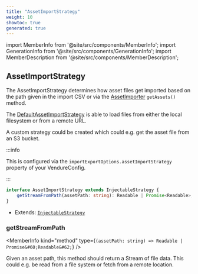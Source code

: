 ```yaml
---
title: "AssetImportStrategy"
weight: 10
showtoc: true
generated: true
---
```

<!-- This file was generated from the Vendure source. Do not modify. Instead, re-run the "docs:build" script -->
import MemberInfo from '@site/src/components/MemberInfo';
import GenerationInfo from '@site/src/components/GenerationInfo';
import MemberDescription from '@site/src/components/MemberDescription';


## AssetImportStrategy

<GenerationInfo sourceFile="packages/core/src/config/asset-import-strategy/asset-import-strategy.ts" sourceLine="25" packageName="@vendure/core" since="1.7.0" />

The AssetImportStrategy determines how asset files get imported based on the path given in the
import CSV or via the <a href='/reference/typescript-api/import-export/asset-importer#assetimporter'>AssetImporter</a> `getAssets()` method.

The <a href='/reference/typescript-api/import-export/default-asset-import-strategy#defaultassetimportstrategy'>DefaultAssetImportStrategy</a> is able to load files from either the local filesystem
or from a remote URL.

A custom strategy could be created which could e.g. get the asset file from an S3 bucket.

:::info

This is configured via the `importExportOptions.assetImportStrategy` property of
your VendureConfig.

:::

```ts title="Signature"
interface AssetImportStrategy extends InjectableStrategy {
    getStreamFromPath(assetPath: string): Readable | Promise<Readable>;
}
```
* Extends: <code><a href='/reference/typescript-api/common/injectable-strategy#injectablestrategy'>InjectableStrategy</a></code>



<div className="members-wrapper">

### getStreamFromPath

<MemberInfo kind="method" type={`(assetPath: string) => Readable | Promise&#60;Readable&#62;`}   />

Given an asset path, this method should return a Stream of file data. This could
e.g. be read from a file system or fetch from a remote location.


</div>
